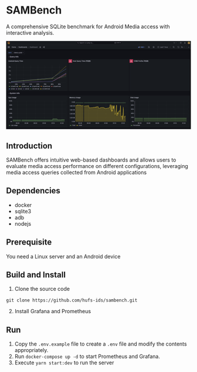 # SAMBench
A comprehensive SQLite benchmark for Android Media access with interactive analysis.

![dashboard](<docs/dashboard.png>)

## Introduction

SAMBench offers intuitive web-based dashboards and allows users to evaluate media access performance on different configurations, leveraging media access queries collected from Android applications

## Dependencies

- docker
- sqlite3
- adb
- nodejs

## Prerequisite

You need a Linux server and an Android device

## Build and Install

1. Clone the source code
```
git clone https://github.com/hufs-ids/sambench.git
```
2. Install Grafana and Prometheus


## Run

1. Copy the `.env.example` file to create a `.env` file and modify the contents appropriately.
2. Run `docker-compose up -d` to start Prometheus and Grafana.
3. Execute `yarn start:dev` to run the server


